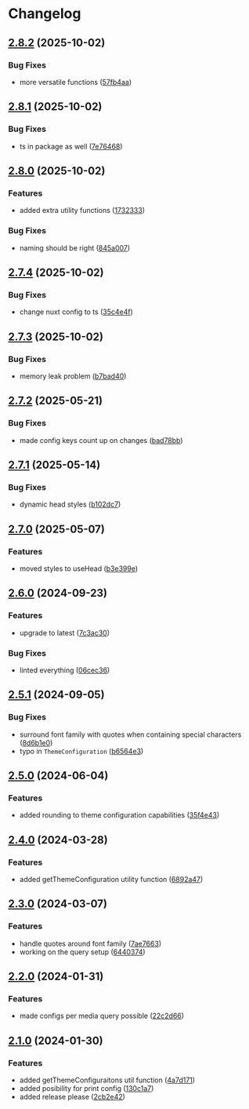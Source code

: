 # Changelog

## [2.8.2](https://github.com/limbo-works/Limbo.Nuxt.ThemeConfiguration/compare/v2.8.1...v2.8.2) (2025-10-02)


### Bug Fixes

* more versatile functions ([57fb4aa](https://github.com/limbo-works/Limbo.Nuxt.ThemeConfiguration/commit/57fb4aa89147150d1829066154e8ff376cb02fba))

## [2.8.1](https://github.com/limbo-works/Limbo.Nuxt.ThemeConfiguration/compare/v2.8.0...v2.8.1) (2025-10-02)


### Bug Fixes

* ts in package as well ([7e76468](https://github.com/limbo-works/Limbo.Nuxt.ThemeConfiguration/commit/7e764685db0501f72e480fa834b9d63d2df71d06))

## [2.8.0](https://github.com/limbo-works/Limbo.Nuxt.ThemeConfiguration/compare/v2.7.4...v2.8.0) (2025-10-02)


### Features

* added extra utility functions ([1732333](https://github.com/limbo-works/Limbo.Nuxt.ThemeConfiguration/commit/17323331d7d33ebcf5c90700a7e4c05cd5b69a0f))


### Bug Fixes

* naming should be right ([845a007](https://github.com/limbo-works/Limbo.Nuxt.ThemeConfiguration/commit/845a007a4c531d89d3abb09dd36cd33325b866ad))

## [2.7.4](https://github.com/limbo-works/Limbo.Nuxt.ThemeConfiguration/compare/v2.7.3...v2.7.4) (2025-10-02)


### Bug Fixes

* change nuxt config to ts ([35c4e4f](https://github.com/limbo-works/Limbo.Nuxt.ThemeConfiguration/commit/35c4e4f18a05e06a58f396c24d7e3422b6ade605))

## [2.7.3](https://github.com/limbo-works/Limbo.Nuxt.ThemeConfiguration/compare/v2.7.2...v2.7.3) (2025-10-02)


### Bug Fixes

* memory leak problem ([b7bad40](https://github.com/limbo-works/Limbo.Nuxt.ThemeConfiguration/commit/b7bad4025bd65b57feb9900adf7b4bb6855045e6))

## [2.7.2](https://github.com/limbo-works/Limbo.Nuxt.ThemeConfiguration/compare/v2.7.1...v2.7.2) (2025-05-21)


### Bug Fixes

* made config keys count up on changes ([bad78bb](https://github.com/limbo-works/Limbo.Nuxt.ThemeConfiguration/commit/bad78bbed34ec5ec1a066cea8f2d5edf08bcdc51))

## [2.7.1](https://github.com/limbo-works/Limbo.Nuxt.ThemeConfiguration/compare/v2.7.0...v2.7.1) (2025-05-14)


### Bug Fixes

* dynamic head styles ([b102dc7](https://github.com/limbo-works/Limbo.Nuxt.ThemeConfiguration/commit/b102dc7375b93b9185f8d450c9511b805469414e))

## [2.7.0](https://github.com/limbo-works/Limbo.Nuxt.ThemeConfiguration/compare/v2.6.0...v2.7.0) (2025-05-07)


### Features

* moved styles to useHead ([b3e399e](https://github.com/limbo-works/Limbo.Nuxt.ThemeConfiguration/commit/b3e399ec5fde109adfe9898b79d4eef26ce3f99e))

## [2.6.0](https://github.com/limbo-works/Limbo.Nuxt.ThemeConfiguration/compare/v2.5.1...v2.6.0) (2024-09-23)


### Features

* upgrade to latest ([7c3ac30](https://github.com/limbo-works/Limbo.Nuxt.ThemeConfiguration/commit/7c3ac304693f018d0d007cd538a3aab71b605745))


### Bug Fixes

* linted everything ([06cec36](https://github.com/limbo-works/Limbo.Nuxt.ThemeConfiguration/commit/06cec36561b9117d23e9171ce39c265463e924ce))

## [2.5.1](https://github.com/limbo-works/Limbo.Nuxt.ThemeConfiguration/compare/v2.5.0...v2.5.1) (2024-09-05)

### Bug Fixes

-   surround font family with quotes when containing special characters ([8d6b1e0](https://github.com/limbo-works/Limbo.Nuxt.ThemeConfiguration/commit/8d6b1e0c6b2dbcf60acb8f6d2018a8cb2a7af98b))
-   typo in `ThemeConfiguration` ([b6564e3](https://github.com/limbo-works/Limbo.Nuxt.ThemeConfiguration/commit/b6564e31c7b026d0e715fa496f66c676d0c808d4))

## [2.5.0](https://github.com/limbo-works/Limbo.Nuxt.ThemeConfiguration/compare/v2.4.0...v2.5.0) (2024-06-04)

### Features

-   added rounding to theme configuration capabilities ([35f4e43](https://github.com/limbo-works/Limbo.Nuxt.ThemeConfiguration/commit/35f4e43b699f12ce3d2f6f8e123aa66cc8cfc3e5))

## [2.4.0](https://github.com/limbo-works/Limbo.Nuxt.ThemeConfiguration/compare/v2.3.0...v2.4.0) (2024-03-28)

### Features

-   added getThemeConfiguration utility function ([6892a47](https://github.com/limbo-works/Limbo.Nuxt.ThemeConfiguration/commit/6892a47a889e59ec6078bb25ac4d1b71f62ab65b))

## [2.3.0](https://github.com/limbo-works/Limbo.Nuxt.ThemeConfiguration/compare/v2.2.0...v2.3.0) (2024-03-07)

### Features

-   handle quotes around font family ([7ae7663](https://github.com/limbo-works/Limbo.Nuxt.ThemeConfiguration/commit/7ae7663396323b8b666d17ab16dfbb514be7ccc3))
-   working on the query setup ([6440374](https://github.com/limbo-works/Limbo.Nuxt.ThemeConfiguration/commit/64403741e6730311be485c8d9e8b91e150819c4b))

## [2.2.0](https://github.com/limbo-works/Limbo.Nuxt.ThemeConfiguration/compare/v2.1.0...v2.2.0) (2024-01-31)

### Features

-   made configs per media query possible ([22c2d66](https://github.com/limbo-works/Limbo.Nuxt.ThemeConfiguration/commit/22c2d66a03e8139ebcacc67a4cc7ac53393d111e))

## [2.1.0](https://github.com/limbo-works/Limbo.Nuxt.ThemeConfiguration/compare/2.0.1...v2.1.0) (2024-01-30)

### Features

-   added getThemeConfiguraitons util function ([4a7d171](https://github.com/limbo-works/Limbo.Nuxt.ThemeConfiguration/commit/4a7d1715aca798b9dee3fdefb17f0aa68298608c))
-   added posibility for print config ([130c1a7](https://github.com/limbo-works/Limbo.Nuxt.ThemeConfiguration/commit/130c1a7803642b425ebc13e2dc0387e5869c90e3))
-   added release please ([2cb2e42](https://github.com/limbo-works/Limbo.Nuxt.ThemeConfiguration/commit/2cb2e429e1cac55b088e156118fc443f4a4a4dfb))
